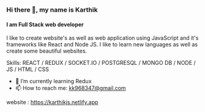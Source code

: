 ### Hi there 👋, my name is Karthik
#### I am Full Stack web developer
I like to create website's as well as web application using JavaScript and it's frameworks like React and Node JS.
I like to learn new languages as well as create some beautiful websites.

Skills:   REACT / REDUX / SOCKET.IO / POSTGRESQL / MONGO DB / NODE / JS / HTML / CSS 

 
- 🌱 I’m currently learning Redux 
- 📫 How to reach me: kk968347@gmail.com 

website : https://karthikjs.netlify.app
 

<!--   

![GitHub stats](https://github-readme-stats.vercel.app/api?username=karthikq&show_icons=true)  

![Profile views](https://gpvc.arturio.dev/karthikq)  
 -->
